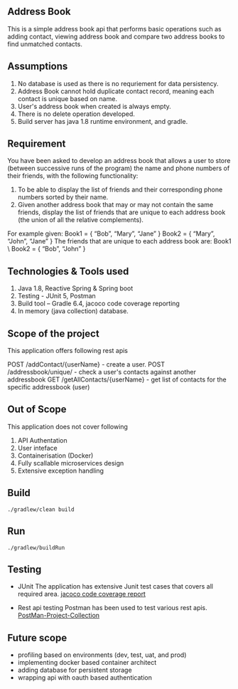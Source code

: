 ## Address Book
This is a simple address book api that performs basic operations such as adding contact, viewing address book and compare two address books to find unmatched contacts.

## Assumptions
  1. No database is used as there is no requriement for data persistency.
  2. Address Book cannot hold duplicate contact record, meaning each contact is unique based on name.
  3. User's address book when created is always empty.  
  4. There is no delete operation developed.
  5. Build server has java 1.8 runtime environment, and gradle.

## Requirement
You have been asked to develop an address book that allows a user to store (between successive runs of the program) the name and phone numbers of their friends, with the following functionality:

  1. To be able to display the list of friends and their corresponding phone numbers sorted by their name.
  2. Given another address book that may or may not contain the same friends, display the list of friends that are unique to each address book (the union of all the  relative complements).  

For example given:
	Book1 = { “Bob”, “Mary”, “Jane” }
	Book2 = { “Mary”, “John”, “Jane” }
	The friends that are unique to each address book are:
			Book1 \ Book2 = { “Bob”, “John” }

## Technologies & Tools used
  1. Java 1.8, Reactive Spring & Spring boot
  2. Testing - JUnit 5, Postman
  3. Build tool – Gradle 6.4, jacoco code coverage reporting
  4. In memory (java collection) database.
	
## Scope of the project
This application offers following rest apis

POST /addContact/{userName} - create a user.
POST /addressbook/unique/ - check a user's contacts against another addressbook
GET /getAllContacts/{userName} - get list of contacts for the specific addressbook (user)

## Out of Scope
This application does not cover following

  1. API Authentation
  2. User inteface
  3. Containerisation (Docker)
  4. Fully scallable microservices design
  5. Extensive exception handling
	
## Build
```
./gradlew/clean build
```
	
## Run
```
./gradlew/buildRun
```

## Testing
- JUnit 
			The application has extensive Junit test cases that covers all required area. 
			[jacoco code coverage report](/build/reports/jacoco/test/html/index.html) 


- Rest api testing
  		Postman has been used to test various rest apis. 
			[PostMan-Project-Collection](https://github.com/jaykishanparikh/addressbook/blob/main/addressbook.postman_collection.json) 

## Future scope
- profiling based on environments (dev, test, uat, and prod)
- implementing docker based container architect
- adding database for persistent storage
- wrapping api with oauth based authentication
